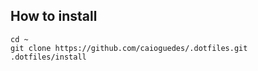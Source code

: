 ## How to install

```
cd ~
git clone https://github.com/caioguedes/.dotfiles.git
.dotfiles/install
```

